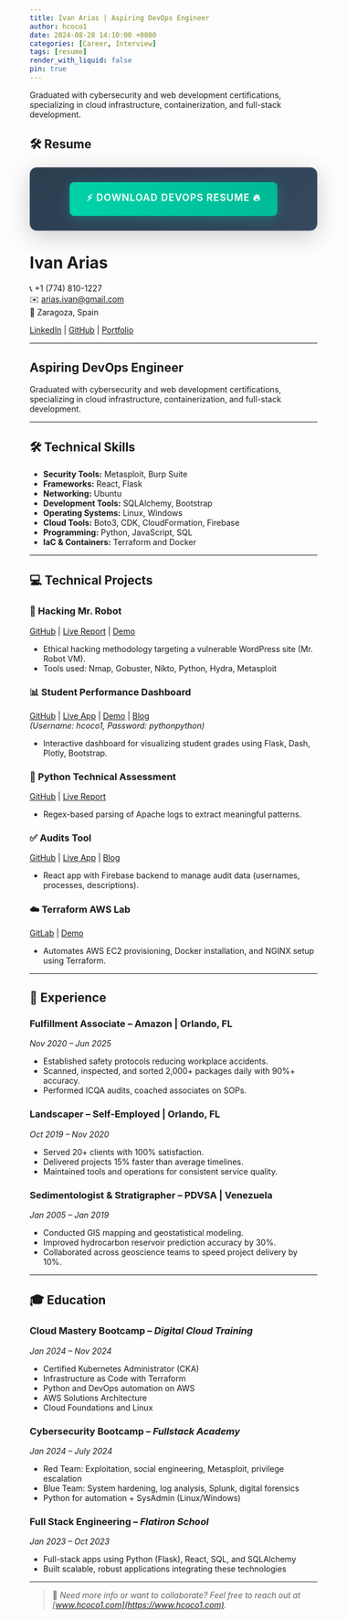 ```yaml
---
title: Ivan Arias | Aspiring DevOps Engineer 
author: hcoco1
date: 2024-08-28 14:10:00 +0800
categories: [Career, Interview]
tags: [resume]
render_with_liquid: false
pin: true
---
```


Graduated with cybersecurity and web development certifications, specializing in cloud infrastructure, containerization, and full-stack development.  

<!-- ## Elevator Pitch (AI Voiced) -->


<!--   <iframe
    width="360"
    height="640"
    src="https://www.youtube.com/embed/6mBQVktCoxM?si=QWinQWPHEnHKjJKe"
    title="YouTube video player"
    frameborder="0"
    allow="accelerometer; autoplay; clipboard-write; encrypted-media; gyroscope; picture-in-picture; web-share"
    referrerpolicy="strict-origin-when-cross-origin"
    allowfullscreen></iframe> -->
  <!-- DevOps themed version -->
## 🛠️ Resume

<div style="
  background: linear-gradient(135deg, #2c3e50 0%, #34495e 100%);
  padding: 25px;
  border-radius: 12px;
  text-align: center;
  margin: 20px 0;
  box-shadow: 0 10px 40px rgba(0, 0, 0, 0.2);
  border: 1px solid #4a5568;
">
  <a
    href="/assets/Ivan_Arias_Resume_devops.pdf"
    download
    style="
      display: inline-block;
      background: linear-gradient(45deg, #00d4aa, #00b894);
      color: white;
      padding: 15px 30px;
      text-decoration: none;
      border-radius: 8px;
      font-size: 1.2em;
      font-weight: 600;
      transition: all 0.3s ease;
      box-shadow: 0 4px 20px rgba(0, 212, 170, 0.3);
      text-transform: uppercase;
      letter-spacing: 1px;
    "
    onmouseover="this.style.transform='translateY(-3px) scale(1.05)'; this.style.boxShadow='0 8px 30px rgba(173, 219, 210, 0.4)'"
    onmouseout="this.style.transform='translateY(0) scale(1)'; this.style.boxShadow='0 4px 20px rgba(0, 212, 170, 0.3)'"
  >
    ⚡ Download DevOps Resume 🔥
  </a>
</div>

# Ivan Arias

📞 +1 (774) 810-1227  
✉️ <arias.ivan@gmail.com>  
📍 Zaragoza, Spain

[LinkedIn](https://www.linkedin.com/in/hcoco1/) | [GitHub](https://github.com/hcoco1) | [Portfolio](https://www.hcoco1.com)

---

## Aspiring DevOps Engineer 

Graduated with cybersecurity and web development certifications, specializing in cloud infrastructure, containerization, and full-stack development.  

---
## 🛠 Technical Skills

- **Security Tools:** Metasploit, Burp Suite  
- **Frameworks:** React, Flask  
- **Networking:** Ubuntu  
- **Development Tools:** SQLAlchemy, Bootstrap  
- **Operating Systems:** Linux, Windows  
- **Cloud Tools:** Boto3, CDK, CloudFormation, Firebase  
- **Programming:** Python, JavaScript, SQL  
- **IaC & Containers:** Terraform and Docker

---

## 💻 Technical Projects

### 🔐 Hacking Mr. Robot  

[GitHub](https://github.com/hcoco1/Career-Simulation-4) | [Live Report](https://hcoco1.github.io/Career-Simulation-4/) | [Demo](https://youtu.be/6JSVCGe07eE)  

- Ethical hacking methodology targeting a vulnerable WordPress site (Mr. Robot VM).  
- Tools used: Nmap, Gobuster, Nikto, Python, Hydra, Metasploit  

### 📊 Student Performance Dashboard  

[GitHub](https://github.com/hcoco1/hcoco1-dashboard) | [Live App](https://hcoco1.pythonanywhere.com) | [Demo](https://youtu.be/Iw42U5wybu8) | [Blog](https://www.hcoco1.com/blog/2024-05-29-dashboard)  
*(Username: hcoco1, Password: pythonpython)*  

- Interactive dashboard for visualizing student grades using Flask, Dash, Plotly, Bootstrap.  

### 🔎 Python Technical Assessment  

[GitHub](https://github.com/hcoco1/Python-Assessment) | [Live Report](https://hcoco1.github.io/Python-Assessment/)  

- Regex-based parsing of Apache logs to extract meaningful patterns.

### ✅ Audits Tool  

[GitHub](https://github.com/hcoco1/todo-list-local-storage) | [Live App](https://www.audits.hcoco1.com/signin) | [Blog](https://www.hcoco1.com/blog/2024-03-13-audits-tool)  

- React app with Firebase backend to manage audit data (usernames, processes, descriptions).  

### ☁️ Terraform AWS Lab  

[GitLab](https://gitlab.com/hcoco11/terraform-learn) | [Demo](https://youtu.be/SvPrUltymLw)  

- Automates AWS EC2 provisioning, Docker installation, and NGINX setup using Terraform.

---

## 💼 Experience

<!-- ### DevOps Assistant – KubeCraft | online, Netherlands  

*Jun 2025 – Present*  
Actively participating in KubeCraft's hands-on DevOps internship program, focused on building production-ready skills through real-world labs, coaching, and project execution. Current focus includes:

- Linux system administration
- Kubernetes fundamentals and homelab deployment
- CI/CD pipelines (GitHub Actions, Azure DevOps)
- Infrastructure as Code (Terraform)
- Monitoring and Observability basics
- Personal branding and job search strategy

Completing projects and challenges with feedback from senior engineers. Building a public portfolio and preparing for job interviews through structured learning and mentorship at [KubeCraft](https://www.skool.com/kubecraft/about) -->

### Fulfillment Associate – Amazon | Orlando, FL  

*Nov 2020 – Jun 2025*  

- Established safety protocols reducing workplace accidents.  
- Scanned, inspected, and sorted 2,000+ packages daily with 90%+ accuracy.  
- Performed ICQA audits, coached associates on SOPs.

### Landscaper – Self-Employed | Orlando, FL  

*Oct 2019 – Nov 2020*  

- Served 20+ clients with 100% satisfaction.  
- Delivered projects 15% faster than average timelines.  
- Maintained tools and operations for consistent service quality.

### Sedimentologist & Stratigrapher – PDVSA | Venezuela  

*Jan 2005 – Jan 2019*  

- Conducted GIS mapping and geostatistical modeling.  
- Improved hydrocarbon reservoir prediction accuracy by 30%.  
- Collaborated across geoscience teams to speed project delivery by 10%.

---

## 🎓 Education

<!-- ### KubeCraft's hands-on DevOps internship – *[KubeCraft](https://www.skool.com/kubecraft/about)*  

*Jun 2025 – Present*  

- Actively participating in KubeCraft's hands-on DevOps internship program, focused on building production-ready skills through real-world labs, coaching, and project execution.
- Completing projects and challenges with feedback from senior engineers. Building a public portfolio and preparing for job interviews through structured learning and mentorship. -->

### Cloud Mastery Bootcamp – *Digital Cloud Training*  

*Jan 2024 – Nov 2024*  

- Certified Kubernetes Administrator (CKA)  
- Infrastructure as Code with Terraform  
- Python and DevOps automation on AWS  
- AWS Solutions Architecture  
- Cloud Foundations and Linux

### Cybersecurity Bootcamp – *Fullstack Academy*  

*Jan 2024 – July 2024*  

- Red Team: Exploitation, social engineering, Metasploit, privilege escalation  
- Blue Team: System hardening, log analysis, Splunk, digital forensics  
- Python for automation + SysAdmin (Linux/Windows)

### Full Stack Engineering – *Flatiron School*  

*Jan 2023 – Oct 2023*  

- Full-stack apps using Python (Flask), React, SQL, and SQLAlchemy  
- Built scalable, robust applications integrating these technologies

---

> 💬 *Need more info or want to collaborate? Feel free to reach out at [www.hcoco1.com](https://www.hcoco1.com).*
